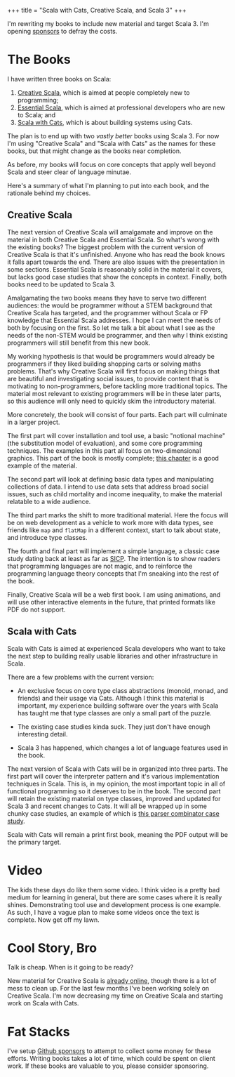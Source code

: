 +++
title = "Scala with Cats, Creative Scala, and Scala 3"
+++

I'm rewriting my books to include new material and target Scala 3. I'm opening [sponsors][sponsor] to defray the costs.

<!-- more -->

# The Books

I have written three books on Scala:

1. [Creative Scala](https://creativescala.org/creative-scala), which is aimed at people completely new to programming;
2. [Essential Scala](https://underscore.io/books/essential-scala/), which is aimed at professional developers who are new to Scala; and
3. [Scala with Cats](https://www.scalawithcats.com/), which is about building systems using Cats.

The plan is to end up with two *vastly better* books using Scala 3. 
For now I'm using "Creative Scala" and "Scala with Cats" as the names for these books, but that might change as the books near completion.

As before, my books will focus on core concepts that apply well beyond Scala and steer clear of language minutae.

Here's a summary of what I'm planning to put into each book, and the rationale behind my choices.


## Creative Scala


The next version of Creative Scala will amalgamate and improve on the material in both Creative Scala and Essential Scala. So what's wrong with the existing books? The biggest problem with the current version of Creative Scala is that it's unfinished. Anyone who has read the book knows it falls apart towards the end. There are also issues with the presentation in some sections. Essential Scala is reasonably solid in the material it covers, but lacks good case studies that show the concepts in context. Finally, both books need to be updated to Scala 3.

Amalgamating the two books means they have to serve two different audiences: the would be programmer without a STEM background that Creative Scala has targeted, and the programmer without Scala or FP knowledge that Essential Scala addresses. I hope I can meet the needs of both by focusing on the first. So let me talk a bit about what I see as the needs of the non-STEM would be programmer, and then why I think existing programmers will still benefit from this new book.

My working hypothesis is that would be programmers would already be programmers if they liked building shopping carts or solving maths problems. That's why Creative Scala will first focus on making things that are beautiful and investigating social issues, to provide content that is motivating to non-programmers, before tackling more traditional topics. The material most relevant to existing programmers will be in these later parts, so this audience will only need to quickly skim the introductory material. 

More concretely, the book will consist of four parts. Each part will culminate in a larger project.

The first part will cover installation and tool use, a basic "notional machine" (the substitution model of evaluation), and some core programming techniques. The examples in this part all focus on two-dimensional graphics. This part of the book is mostly complete; [this chapter](http://www.creativescala.org/creative-scala/polygons/index.html) is a good example of the material.

The second part will look at defining basic data types and manipulating collections of data. I intend to use data sets that address broad social issues, such as child mortality and income inequality, to make the material relatable to a wide audience. 

The third part marks the shift to more traditional material. Here the focus will be on web development as a vehicle to work more with data types, see friends like `map` and `flatMap` in a different context, start to talk about state, and introduce type classes.

The fourth and final part will implement a simple language, a classic case study dating back at least as far as [SICP][sicp]. The intention is to show readers that programming languages are not magic, and to reinforce the programming language theory concepts that I'm sneaking into the rest of the book. 

Finally, Creative Scala will be a web first book. I am using animations, and will use other interactive elements in the future, that printed formats like PDF do not support.


## Scala with Cats

Scala with Cats is aimed at experienced Scala developers who want to take the next step to building really usable libraries and other infrastructure in Scala.

There are a few problems with the current version:

- An exclusive focus on core type class abstractions (monoid, monad, and friends) and their usage via Cats. Although I think this material is important, my experience building software over the years with Scala has taught me that type classes are only a small part of the puzzle. 

- The existing case studies kinda suck. They just don't have enough interesting detail.

- Scala 3 has happened, which changes a lot of language features used in the book.

The next version of Scala with Cats will be in organized into three parts. 
The first part will cover the interpreter pattern and it's various implementation techniques in Scala. This is, in my opinion, the most important topic in all of functional programming so it deserves to be in the book.
The second part will retain the existing material on type classes, improved and updated for Scala 3 and recent changes to Cats.
It will all be wrapped up in some chunky case studies, an example of which is [this parser combinator case study](https://www.creativescala.org/case-study-parser/).

Scala with Cats will remain a print first book, meaning the PDF output will be the primary target.


# Video

The kids these days do like them some video. I think video is a pretty bad medium for learning in general, but there are some cases where it is really shines. Demonstrating tool use and development process is one example. As such, I have a vague plan to make some videos once the text is complete. Now get off my lawn.


# Cool Story, Bro

Talk is cheap. When is it going to be ready?

New material for Creative Scala is [already online](https://creativescala.org/creative-scala), though there is a lot of mess to clean up. For the last few months I've been working solely on Creative Scala. I'm now decreasing my time on Creative Scala and starting work on Scala with Cats.


# Fat Stacks

I've setup [Github sponsors][sponsor] to attempt to collect some money for these efforts. Writing books takes a lot of time, which could be spent on client work. If these books are valuable to you, please consider sponsoring.


[sicp]: https://mitp-content-server.mit.edu/books/content/sectbyfn/books_pres_0/6515/sicp.zip/index.html
[sponsor]: https://github.com/sponsors/noelwelsh
